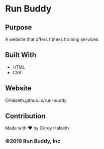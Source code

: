 # Run Buddy

## Purpose
A webiste that offers fitness training services.

## Built With
* HTML
* CSS

## Website
CHalseth.github.io/run-buddy

## Contribution
Made with ❤️ by Corey Halseth

### ©️2019 Run Buddy, Inc 
